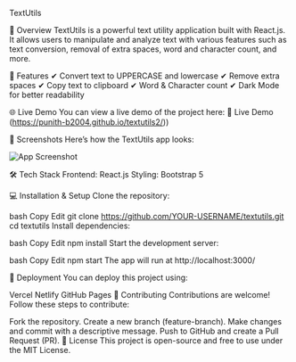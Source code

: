 TextUtils

📌 Overview
TextUtils is a powerful text utility application built with React.js. It allows users to manipulate and analyze text with various features such as text conversion, removal of extra spaces, word and character count, and more.

🚀 Features
✔ Convert text to UPPERCASE and lowercase
✔ Remove extra spaces
✔ Copy text to clipboard
✔ Word & Character count
✔ Dark Mode for better readability

🌐 Live Demo
You can view a live demo of the project here:
🔗 Live Demo (https://punith-b2004.github.io/textutils2/))

📸 Screenshots
Here’s how the TextUtils app looks:

![App Screenshot](https://raw.githubusercontent.com/YOUR-USERNAME/textutils/main/public/screenshot.png)

🛠 Tech Stack
Frontend: React.js
Styling: Bootstrap 5

💻 Installation & Setup
Clone the repository:

bash
Copy
Edit
git clone https://github.com/YOUR-USERNAME/textutils.git
cd textutils
Install dependencies:

bash
Copy
Edit
npm install
Start the development server:

bash
Copy
Edit
npm start
The app will run at http://localhost:3000/

🚀 Deployment
You can deploy this project using:

Vercel
Netlify
GitHub Pages
📢 Contributing
Contributions are welcome! Follow these steps to contribute:

Fork the repository.
Create a new branch (feature-branch).
Make changes and commit with a descriptive message.
Push to GitHub and create a Pull Request (PR).
📜 License
This project is open-source and free to use under the MIT License.

